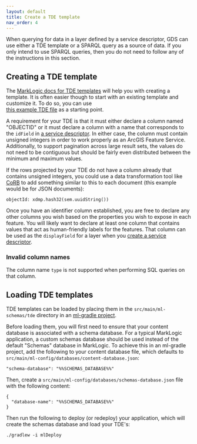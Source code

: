 ```yaml
---
layout: default
title: Create a TDE template
nav_order: 4
---
```


When querying for data in a layer defined by a service descriptor, GDS can use either a TDE template or a SPARQL query
as a source of data. If you only intend to use SPARQL queries, then you do not need to follow any of the instructions 
in this section. 


## Creating a TDE template

The [MarkLogic docs for TDE templates](https://docs.marklogic.com/guide/app-dev/TDE) will help you with creating a 
template. It is often easier though to start with an existing template and customize it. To do so, you can use  
[this example TDE file](https://github.com/marklogic/marklogic-geo-data-services/blob/master/examples/sample-project/src/main/ml-schemas/tde/example-gkg.xml) 
as a starting point. 

A requirement for your TDE is that it must either declare a column named "OBJECTID" or it must declare a column with 
a name that corresponds to the `idField` in [a service descriptor](create-service-descriptor.md). In either case, the 
column must contain unsigned integers in order to work properly as an ArcGIS Feature Service. Additionally, to support 
pagination across large result sets, the values do not need to be contiguous but should be fairly even distributed 
between the minimum and maximum values. 

If the rows projected by your TDE do not have a column already that contains unsigned integers, you could use a data
transformation tool like [CoRB](https://developer.marklogic.com/code/corb/) to add something similar to this to each 
document (this example would be for JSON documents):

    objectId: xdmp.hash32(sem.uuidString())

Once you have an identifier column established, you are free to declare any other columns you wish based on the 
properties you wish to expose in each feature. You will likely want to declare at least one column that contains values
that act as human-friendly labels for the features. That column can be used as the `displayField` for a layer when you 
[create a service descriptor](./create-service-descriptor.md).

### Invalid column names

The column name `type` is not supported when performing SQL queries on that column. 

## Loading TDE templates

TDE templates can be loaded by placing them in the `src/main/ml-schemas/tde` directory in an 
[ml-gradle project](https://github.com/marklogic/ml-gradle/wiki/Loading-schemas).

Before loading them, you will first need to ensure that your content database is associated with a schema database. 
For a typical MarkLogic application, a custom schemas database should be used instead of the default "Schemas" database
in MarkLogic. To achieve this in an ml-gradle project, add the following to your content database file, which defaults 
to `src/main/ml-config/databases/content-database.json`:

    "schema-database": "%%SCHEMAS_DATABASE%%"

Then, create a `src/main/ml-config/databases/schemas-database.json` file with the following content:

```
{
  "database-name": "%%SCHEMAS_DATABASE%%"
}
```

Then run the following to deploy (or redeploy) your application, which will create the schemas database and load your 
TDE's:

    ./gradlew -i mlDeploy
